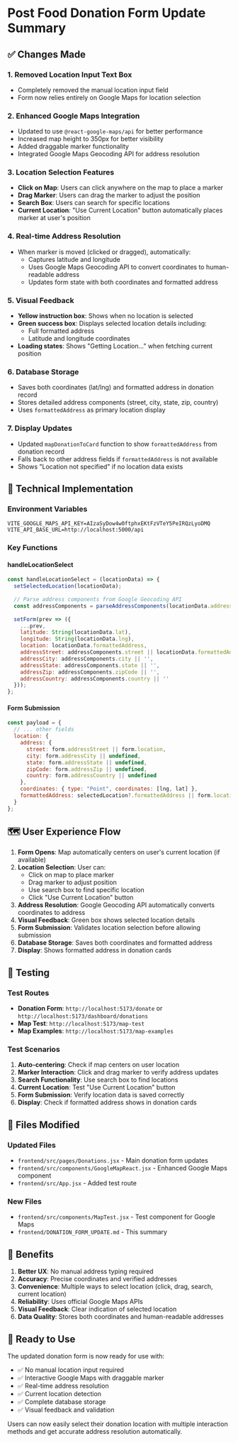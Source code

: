 # Post Food Donation Form Update Summary

## ✅ Changes Made

### 1. **Removed Location Input Text Box**
- Completely removed the manual location input field
- Form now relies entirely on Google Maps for location selection

### 2. **Enhanced Google Maps Integration**
- Updated to use `@react-google-maps/api` for better performance
- Increased map height to 350px for better visibility
- Added draggable marker functionality
- Integrated Google Maps Geocoding API for address resolution

### 3. **Location Selection Features**
- **Click on Map**: Users can click anywhere on the map to place a marker
- **Drag Marker**: Users can drag the marker to adjust the position
- **Search Box**: Users can search for specific locations
- **Current Location**: "Use Current Location" button automatically places marker at user's position

### 4. **Real-time Address Resolution**
- When marker is moved (clicked or dragged), automatically:
  - Captures latitude and longitude
  - Uses Google Maps Geocoding API to convert coordinates to human-readable address
  - Updates form state with both coordinates and formatted address

### 5. **Visual Feedback**
- **Yellow instruction box**: Shows when no location is selected
- **Green success box**: Displays selected location details including:
  - Full formatted address
  - Latitude and longitude coordinates
- **Loading states**: Shows "Getting Location..." when fetching current position

### 6. **Database Storage**
- Saves both coordinates (lat/lng) and formatted address in donation record
- Stores detailed address components (street, city, state, zip, country)
- Uses `formattedAddress` as primary location display

### 7. **Display Updates**
- Updated `mapDonationToCard` function to show `formattedAddress` from donation record
- Falls back to other address fields if `formattedAddress` is not available
- Shows "Location not specified" if no location data exists

## 🔧 Technical Implementation

### Environment Variables
```env
VITE_GOOGLE_MAPS_API_KEY=AIzaSyDow4w0ftphxEKtFzVTeY5PeIRQzLyoDMQ
VITE_API_BASE_URL=http://localhost:5000/api
```

### Key Functions

#### handleLocationSelect
```javascript
const handleLocationSelect = (locationData) => {
  setSelectedLocation(locationData);
  
  // Parse address components from Google Geocoding API
  const addressComponents = parseAddressComponents(locationData.addressComponents);
  
  setForm(prev => ({
    ...prev,
    latitude: String(locationData.lat),
    longitude: String(locationData.lng),
    location: locationData.formattedAddress,
    addressStreet: addressComponents.street || locationData.formattedAddress,
    addressCity: addressComponents.city || '',
    addressState: addressComponents.state || '',
    addressZip: addressComponents.zipCode || '',
    addressCountry: addressComponents.country || ''
  }));
};
```

#### Form Submission
```javascript
const payload = {
  // ... other fields
  location: {
    address: {
      street: form.addressStreet || form.location,
      city: form.addressCity || undefined,
      state: form.addressState || undefined,
      zipCode: form.addressZip || undefined,
      country: form.addressCountry || undefined
    },
    coordinates: { type: "Point", coordinates: [lng, lat] },
    formattedAddress: selectedLocation?.formattedAddress || form.location
  }
};
```

## 🗺️ User Experience Flow

1. **Form Opens**: Map automatically centers on user's current location (if available)
2. **Location Selection**: User can:
   - Click on map to place marker
   - Drag marker to adjust position
   - Use search box to find specific location
   - Click "Use Current Location" button
3. **Address Resolution**: Google Geocoding API automatically converts coordinates to address
4. **Visual Feedback**: Green box shows selected location details
5. **Form Submission**: Validates location selection before allowing submission
6. **Database Storage**: Saves both coordinates and formatted address
7. **Display**: Shows formatted address in donation cards

## 🧪 Testing

### Test Routes
- **Donation Form**: `http://localhost:5173/donate` or `http://localhost:5173/dashboard/donations`
- **Map Test**: `http://localhost:5173/map-test`
- **Map Examples**: `http://localhost:5173/map-examples`

### Test Scenarios
1. **Auto-centering**: Check if map centers on user location
2. **Marker Interaction**: Click and drag marker to verify address updates
3. **Search Functionality**: Use search box to find locations
4. **Current Location**: Test "Use Current Location" button
5. **Form Submission**: Verify location data is saved correctly
6. **Display**: Check if formatted address shows in donation cards

## 📁 Files Modified

### Updated Files
- `frontend/src/pages/Donations.jsx` - Main donation form updates
- `frontend/src/components/GoogleMapReact.jsx` - Enhanced Google Maps component
- `frontend/src/App.jsx` - Added test route

### New Files
- `frontend/src/components/MapTest.jsx` - Test component for Google Maps
- `frontend/DONATION_FORM_UPDATE.md` - This summary

## 🎯 Benefits

1. **Better UX**: No manual address typing required
2. **Accuracy**: Precise coordinates and verified addresses
3. **Convenience**: Multiple ways to select location (click, drag, search, current location)
4. **Reliability**: Uses official Google Maps APIs
5. **Visual Feedback**: Clear indication of selected location
6. **Data Quality**: Stores both coordinates and human-readable addresses

## 🚀 Ready to Use

The updated donation form is now ready for use with:
- ✅ No manual location input required
- ✅ Interactive Google Maps with draggable marker
- ✅ Real-time address resolution
- ✅ Current location detection
- ✅ Complete database storage
- ✅ Visual feedback and validation

Users can now easily select their donation location with multiple interaction methods and get accurate address resolution automatically.
